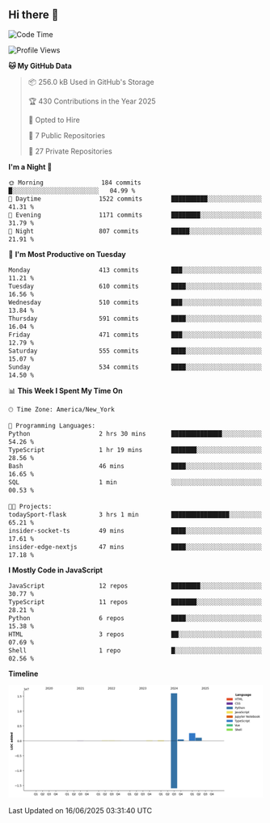 ## Hi there 👋

<!--START_SECTION:waka-->
![Code Time](http://img.shields.io/badge/Code%20Time-340%20hrs%2059%20mins-blue)

![Profile Views](http://img.shields.io/badge/Profile%20Views-5-blue)

**🐱 My GitHub Data** 

> 📦 256.0 kB Used in GitHub's Storage 
 > 
> 🏆 430 Contributions in the Year 2025
 > 
> 💼 Opted to Hire
 > 
> 📜 7 Public Repositories 
 > 
> 🔑 27 Private Repositories 
 > 
**I'm a Night 🦉** 

```text
🌞 Morning                184 commits         █░░░░░░░░░░░░░░░░░░░░░░░░   04.99 % 
🌆 Daytime                1522 commits        ██████████░░░░░░░░░░░░░░░   41.31 % 
🌃 Evening                1171 commits        ████████░░░░░░░░░░░░░░░░░   31.79 % 
🌙 Night                  807 commits         █████░░░░░░░░░░░░░░░░░░░░   21.91 % 
```
📅 **I'm Most Productive on Tuesday** 

```text
Monday                   413 commits         ███░░░░░░░░░░░░░░░░░░░░░░   11.21 % 
Tuesday                  610 commits         ████░░░░░░░░░░░░░░░░░░░░░   16.56 % 
Wednesday                510 commits         ███░░░░░░░░░░░░░░░░░░░░░░   13.84 % 
Thursday                 591 commits         ████░░░░░░░░░░░░░░░░░░░░░   16.04 % 
Friday                   471 commits         ███░░░░░░░░░░░░░░░░░░░░░░   12.79 % 
Saturday                 555 commits         ████░░░░░░░░░░░░░░░░░░░░░   15.07 % 
Sunday                   534 commits         ████░░░░░░░░░░░░░░░░░░░░░   14.50 % 
```


📊 **This Week I Spent My Time On** 

```text
🕑︎ Time Zone: America/New_York

💬 Programming Languages: 
Python                   2 hrs 30 mins       ██████████████░░░░░░░░░░░   54.26 % 
TypeScript               1 hr 19 mins        ███████░░░░░░░░░░░░░░░░░░   28.56 % 
Bash                     46 mins             ████░░░░░░░░░░░░░░░░░░░░░   16.65 % 
SQL                      1 min               ░░░░░░░░░░░░░░░░░░░░░░░░░   00.53 % 

🐱‍💻 Projects: 
todaySport-flask         3 hrs 1 min         ████████████████░░░░░░░░░   65.21 % 
insider-socket-ts        49 mins             ████░░░░░░░░░░░░░░░░░░░░░   17.61 % 
insider-edge-nextjs      47 mins             ████░░░░░░░░░░░░░░░░░░░░░   17.18 % 
```

**I Mostly Code in JavaScript** 

```text
JavaScript               12 repos            ████████░░░░░░░░░░░░░░░░░   30.77 % 
TypeScript               11 repos            ███████░░░░░░░░░░░░░░░░░░   28.21 % 
Python                   6 repos             ████░░░░░░░░░░░░░░░░░░░░░   15.38 % 
HTML                     3 repos             ██░░░░░░░░░░░░░░░░░░░░░░░   07.69 % 
Shell                    1 repo              █░░░░░░░░░░░░░░░░░░░░░░░░   02.56 % 
```



**Timeline**

![Lines of Code chart](https://raw.githubusercontent.com/dikshithvishnu/dikshithvishnu/main/assets/bar_graph.png)


 Last Updated on 16/06/2025 03:31:40 UTC
<!--END_SECTION:waka-->
